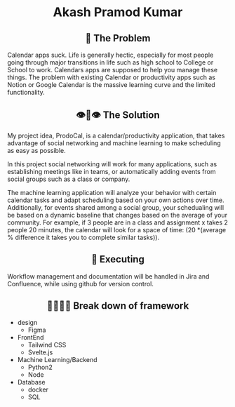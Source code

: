 # <center> Akash Pramod Kumar </center>

## <center> 🦀 The Problem </center>
Calendar apps suck. Life is generally hectic, especially for most people going through major transitions in life such as high school to College or School to work. Calendars apps are supposed to help you manage these things. The problem with existing Calendar or productivity apps such as Notion or Google Calendar is the massive learning curve and the limited functionality. 

## <center> 👁👅👁 The Solution </center>
My project idea, ProdoCal, is a calendar/productivity application, that takes advantage of social networking and machine learning to make scheduling as easy as possible.

In this project social networking will work for many applications, such as establishing meetings like in teams, or automatically adding events from social groups such as a class or company.

The machine learning application will analyze your behavior with certain calendar tasks and adapt scheduling based on your own actions over time. Additionally, for events shared among a social group, your schedualing will be based on a dynamic baseline that changes based on the average of your community. 
For example, if 3 people are in a class and assignment x takes 2 people 20 minutes, the calendar will look for a space of time:
(20 *(average % difference it takes you to complete similar tasks)).

## <center> 🫡 Executing </center>
Workflow management and documentation will be handled in Jira and Confluence, while using github for version control.
## <center> 🎯✊🏽😏 Break down of framework</center>
- design
    - Figma
- FrontEnd
    - Tailwind CSS
    - Svelte.js
- Machine Learning/Backend
    - Python2
    - Node
- Database
    - docker
    - SQL
    
